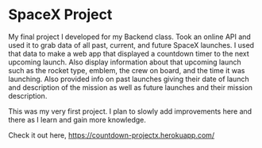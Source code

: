 # SpaceX Project

My final project I developed for my Backend class. Took an online API and used it to grab data of all past, current, and future SpaceX launches. I used that data to make a web app that displayed a countdown timer to the next upcoming launch. Also display information about that upcoming launch such as the rocket type, emblem, the crew on board, and the time it was launching. Also provided info on past launches giving their date of launch and description of the mission as well as future launches and their mission description.

This was my very first project. I plan to slowly add improvements here and there as I learn and gain more knowledge.

Check it out here, https://countdown-projectx.herokuapp.com/
